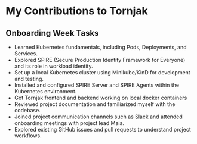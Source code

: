 # My Contributions to Tornjak

## Onboarding Week Tasks

- Learned Kubernetes fundamentals, including Pods, Deployments, and Services.
- Explored SPIRE (Secure Production Identity Framework for Everyone) and its role in workload identity.
- Set up a local Kubernetes cluster using Minikube/KinD for development and testing.
- Installed and configured SPIRE Server and SPIRE Agents within the Kubernetes environment.
- Got Tornjak frontend and backend working on local docker containers
- Reviewed project documentation and familiarized myself with the codebase.
- Joined project communication channels such as Slack and attended onboarding meetings with project lead Maia.
- Explored existing GitHub issues and pull requests to understand project workflows.


